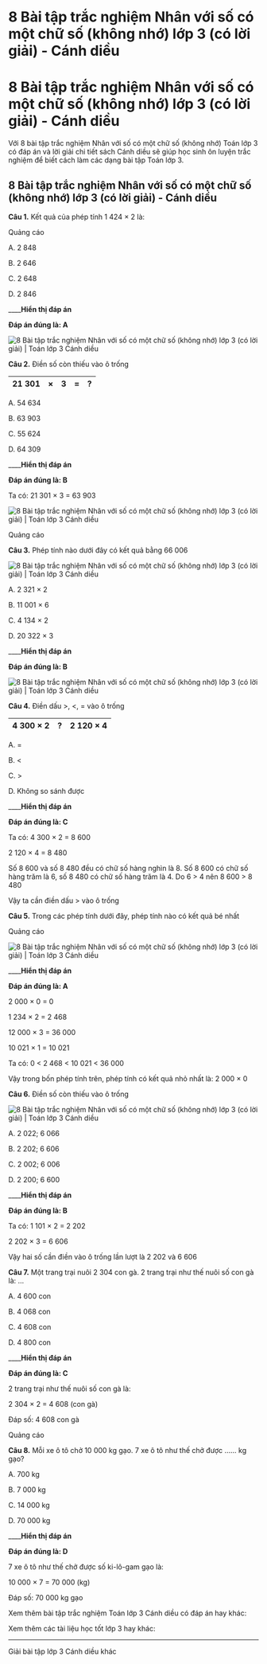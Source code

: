 # 8 Bài tập trắc nghiệm Nhân với số có một chữ số (không nhớ) lớp 3 (có lời giải) - Cánh diều

# 8 Bài tập trắc nghiệm Nhân với số có một chữ số (không nhớ) lớp 3 (có lời giải) - Cánh diều

Với 8 bài tập trắc nghiệm Nhân với số có một chữ số (không nhớ) Toán lớp 3 có đáp án và lời giải chi tiết sách Cánh diều sẽ giúp học sinh ôn luyện trắc nghiệm để biết cách làm các dạng bài tập Toán lớp 3.

## 8 Bài tập trắc nghiệm Nhân với số có một chữ số (không nhớ) lớp 3 (có lời giải) - Cánh diều

**Câu 1.** Kết quả của phép tính 1 424 × 2 là:

Quảng cáo

A. 2 848

B. 2 646

C. 2 648

D. 2 846

____**Hiển thị đáp án**

**Đáp án đúng là: A**

![8 Bài tập trắc nghiệm Nhân với số có một chữ số \(không nhớ\) lớp 3 \(có lời giải\) | Toán lớp 3 Cánh diều](https://vietjack.com/toan-3-cd/images/trac-nghiem-nhan-voi-so-co-mot-chu-so-khong-nho-trang-59.PNG)

**Câu 2.** Điền số còn thiếu vào ô trống

21 301 |  × |  3 |  = |  ?  
---|---|---|---|---  
  
A. 54 634

B. 63 903

C. 55 624

D. 64 309

____**Hiển thị đáp án**

**Đáp án đúng là: B**

Ta có: 21 301 × 3 = 63 903

![8 Bài tập trắc nghiệm Nhân với số có một chữ số \(không nhớ\) lớp 3 \(có lời giải\) | Toán lớp 3 Cánh diều](https://vietjack.com/toan-3-cd/images/trac-nghiem-nhan-voi-so-co-mot-chu-so-khong-nho-trang-59-a.PNG)

Quảng cáo

**Câu 3.** Phép tính nào dưới đây có kết quả bằng 66 006

![8 Bài tập trắc nghiệm Nhân với số có một chữ số \(không nhớ\) lớp 3 \(có lời giải\) | Toán lớp 3 Cánh diều](https://vietjack.com/toan-3-cd/images/trac-nghiem-nhan-voi-so-co-mot-chu-so-khong-nho-trang-59-a1.PNG)

A. 2 321 × 2

B. 11 001 × 6

C. 4 134 × 2

D. 20 322 × 3

____**Hiển thị đáp án**

**Đáp án đúng là: B**

![8 Bài tập trắc nghiệm Nhân với số có một chữ số \(không nhớ\) lớp 3 \(có lời giải\) | Toán lớp 3 Cánh diều](https://vietjack.com/toan-3-cd/images/trac-nghiem-nhan-voi-so-co-mot-chu-so-khong-nho-trang-59-1a.PNG)

**Câu 4.** Điền dấu >, <, = vào ô trống

4 300 × 2 |  ? |  2 120 × 4  
---|---|---  
  
A. =

B. <

C. >

D. Không so sánh được

____**Hiển thị đáp án**

**Đáp án đúng là: C**

Ta có: 4 300 × 2 = 8 600

2 120 × 4 = 8 480

Số 8 600 và số 8 480 đều có chữ số hàng nghìn là 8. Số 8 600 có chữ số hàng trăm là 6, số 8 480 có chữ số hàng trăm là 4. Do 6 > 4 nên 8 600 > 8 480

Vậy ta cần điền dấu > vào ô trống

**Câu 5.** Trong các phép tính dưới đây, phép tính nào có kết quả bé nhất

Quảng cáo

![8 Bài tập trắc nghiệm Nhân với số có một chữ số \(không nhớ\) lớp 3 \(có lời giải\) | Toán lớp 3 Cánh diều](https://vietjack.com/toan-3-cd/images/trac-nghiem-nhan-voi-so-co-mot-chu-so-khong-nho-trang-59-1b.PNG)

____**Hiển thị đáp án**

**Đáp án đúng là: A**

2 000 × 0 = 0

1 234 × 2 = 2 468

12 000 × 3 = 36 000

10 021 × 1 = 10 021

Ta có: 0 < 2 468 < 10 021 < 36 000

Vậy trong bốn phép tính trên, phép tính có kết quả nhỏ nhất là: 2 000 × 0

**Câu 6.** Điền số còn thiếu vào ô trống

![8 Bài tập trắc nghiệm Nhân với số có một chữ số \(không nhớ\) lớp 3 \(có lời giải\) | Toán lớp 3 Cánh diều](https://vietjack.com/toan-3-cd/images/trac-nghiem-nhan-voi-so-co-mot-chu-so-khong-nho-trang-59-1d.PNG)

A. 2 022; 6 066

B. 2 202; 6 606

C. 2 002; 6 006

D. 2 200; 6 600

____**Hiển thị đáp án**

**Đáp án đúng là: B**

Ta có: 1 101 × 2 = 2 202

2 202 × 3 = 6 606

Vậy hai số cần điền vào ô trống lần lượt là 2 202 và 6 606

**Câu 7.** Một trang trại nuôi 2 304 con gà. 2 trang trại như thế nuôi số con gà là: …

A. 4 600 con

B. 4 068 con

C. 4 608 con

D. 4 800 con

____**Hiển thị đáp án**

**Đáp án đúng là: C**

2 trang trại như thế nuôi số con gà là:

2 304 × 2 = 4 608 (con gà)

Đáp số: 4 608 con gà

Quảng cáo

**Câu 8.** Mỗi xe ô tô chở 10 000 kg gạo. 7 xe ô tô như thế chở được …… kg gạo?

A. 700 kg

B. 7 000 kg

C. 14 000 kg

D. 70 000 kg

____**Hiển thị đáp án**

**Đáp án đúng là: D**

7 xe ô tô như thế chở được số ki-lô-gam gạo là:

10 000 × 7 = 70 000 (kg)

Đáp số: 70 000 kg gạo

Xem thêm bài tập trắc nghiệm Toán lớp 3 Cánh diều có đáp án hay khác:

Xem thêm các tài liệu học tốt lớp 3 hay khác:

* * *

Giải bài tập lớp 3 Cánh diều khác
